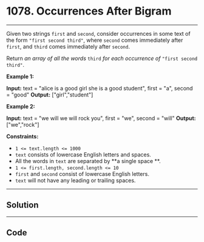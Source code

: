 # 1078. Occurrences After Bigram

---

Given two strings `first` and `second`, consider occurrences in some text of the form `"first second third"`, where `second` comes immediately after `first`, and `third` comes immediately after `second`.

Return _an array of all the words_ `third` _for each occurrence of_ `"first second third"`.

 

**Example 1:**


**Input:** text = "alice is a good girl she is a good student", first = "a", second = "good"
**Output:** ["girl","student"]


**Example 2:**


**Input:** text = "we will we will rock you", first = "we", second = "will"
**Output:** ["we","rock"]


 

**Constraints:**

  * `1 <= text.length <= 1000`
  * `text` consists of lowercase English letters and spaces.
  * All the words in `text` are separated by **a single space **.
  * `1 <= first.length, second.length <= 10`
  * `first` and `second` consist of lowercase English letters.
  * `text` will not have any leading or trailing spaces.

---

## Solution



---

## Code
```python


```